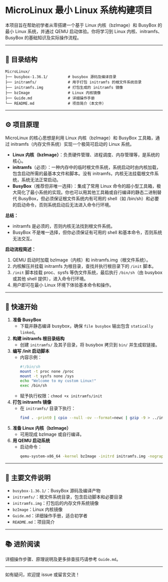 # MicroLinux 最小 Linux 系统构建项目

本项目旨在帮助初学者从零搭建一个基于 Linux 内核（bzImage）和 BusyBox 的最小 Linux 系统，并通过 QEMU 启动体验。你将学习到 Linux 内核、initramfs、BusyBox 的基础知识及实际操作流程。

---

## 📁 目录结构

```plaintext
MicroLinux/
├── busybox-1.36.1/         # busybox 源码及编译目录
├── initramfs/              # 用于打包 initramfs 的根文件系统目录
├── initramfs.img           # 打包生成的 initramfs 镜像
├── bzImage                 # Linux 内核镜像
├── Guide.md                # 详细操作手册
└── README.md               # 项目简介（本文件）
```

---

## ⚙️ 项目原理

MicroLinux 的核心思想是利用 Linux 内核（bzImage）和 BusyBox 工具箱，通过 initramfs（内存文件系统）实现一个极简可启动的 Linux 系统。

- **Linux 内核（bzImage）**：负责硬件管理、进程调度、内存管理等，是系统的核心。
- **initramfs**（必须）：一种内存中的临时根文件系统，系统启动时由内核加载，包含启动所需的最基本文件和脚本。没有 initramfs，内核无法挂载根文件系统，系统无法正常启动。
- **BusyBox**（推荐但非唯一选择）：集成了常用 Linux 命令的超小型工具箱，极大简化了最小系统的实现。你也可以用其他工具箱或自行编译的静态二进制替代 BusyBox，但必须保证根文件系统内有可用的 shell（如 /bin/sh）和必要的启动命令，否则系统启动后无法进入命令行环境。

**总结：**
- initramfs 是必须的，否则内核无法找到根文件系统。
- BusyBox 不是唯一选择，但你必须保证有可用的 shell 和基本命令，否则系统无法交互。

**启动流程简述：**
1. QEMU 启动时加载 bzImage（内核）和 initramfs.img（根文件系统）。
2. 内核解压并挂载 initramfs 为根目录，查找并执行根目录下的 `/init` 脚本。
3. `/init` 脚本挂载 proc、sysfs 等伪文件系统，最后执行 `/bin/sh`（由 busybox 或其他 shell 提供），进入命令行环境。
4. 用户即可在最小 Linux 环境下体验基本命令和操作。

---

## 🚀 快速开始

1. **准备 BusyBox**
   - 下载并静态编译 busybox，确保 `file busybox` 输出包含 `statically linked`。
2. **构建 initramfs 根目录结构**
   - 创建 `initramfs/` 及其子目录，将 busybox 拷贝到 `bin/` 并生成软链接。
3. **编写 /init 启动脚本**
   - 内容示例：
     ```sh
     #!/bin/sh
     mount -t proc none /proc
     mount -t sysfs none /sys
     echo "Welcome to my custom Linux!"
     exec /bin/sh
     ```
   - 赋予执行权限：`chmod +x initramfs/init`
4. **打包 initramfs 镜像**
   - 在 `initramfs/` 目录下执行：
     ```bash
     find . -print0 | cpio --null -ov --format=newc | gzip -9 > ../initramfs.img
     ```
5. **准备 Linux 内核（bzImage）**
   - 可用现成 bzImage 或自行编译。
6. **用 QEMU 启动系统**
   - 启动命令：
     ```bash
     qemu-system-x86_64 -kernel bzImage -initrd initramfs.img -nographic -append "console=ttyS0"
     ```

---

## 📝 主要文件说明
- `busybox-1.36.1/`：BusyBox 源码及编译产物
- `initramfs/`：根文件系统目录，包含启动脚本和必要目录
- `initramfs.img`：打包后的内存文件系统镜像
- `bzImage`：Linux 内核镜像
- `Guide.md`：详细操作手册，适合初学者
- `README.md`：项目简介

---

## 📚 进阶阅读
详细操作步骤、原理说明及更多排查技巧请参考 `Guide.md`。

---

如有疑问，欢迎提 issue 或留言交流！ 
